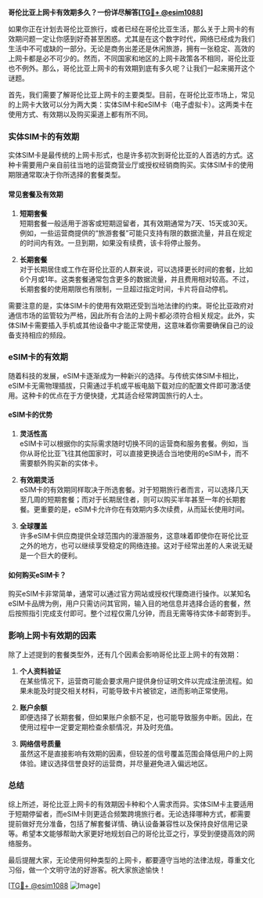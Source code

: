**哥伦比亚上网卡有效期多久？一份详尽解答[[TG💪+ @esim1088](https://t.me/s/esim1088)]**

如果你正在计划去哥伦比亚旅行，或者已经在哥伦比亚生活，那么关于上网卡的有效期问题一定让你感到好奇甚至困惑。尤其是在这个数字时代，网络已经成为我们生活中不可或缺的一部分。无论是商务出差还是休闲旅游，拥有一张稳定、高效的上网卡都是必不可少的。然而，不同国家和地区的上网卡政策各不相同，哥伦比亚也不例外。那么，哥伦比亚上网卡的有效期到底有多久呢？让我们一起来揭开这个谜题。

首先，我们需要了解哥伦比亚上网卡的主要类型。目前，在哥伦比亚市场上，常见的上网卡大致可以分为两大类：实体SIM卡和eSIM卡（电子虚拟卡）。这两类卡在使用方式、有效期以及购买渠道上都有所不同。

### 实体SIM卡的有效期

实体SIM卡是最传统的上网卡形式，也是许多初次到哥伦比亚的人首选的方式。这种卡需要用户亲自前往当地的运营商营业厅或授权经销商购买。实体SIM卡的使用期限通常取决于你所选择的套餐类型。

#### 常见套餐及有效期

1. **短期套餐**  
   短期套餐一般适用于游客或短期逗留者，其有效期通常为7天、15天或30天。例如，一些运营商提供的“旅游套餐”可能只支持有限的数据流量，并且在规定的时间内有效。一旦到期，如果没有续费，该卡将停止服务。

2. **长期套餐**  
   对于长期居住或工作在哥伦比亚的人群来说，可以选择更长时间的套餐，比如6个月或1年。这类套餐通常包含更多的数据流量，并且费用相对较高。不过，长期套餐的使用期限也有限制，一旦超过指定时间，卡片将自动停机。

需要注意的是，实体SIM卡的使用有效期还受到当地法律的约束。哥伦比亚政府对通信市场的监管较为严格，因此所有合法的上网卡都必须符合相关规定。此外，实体SIM卡需要插入手机或其他设备中才能正常使用，这意味着你需要确保自己的设备支持相应的频段。

### eSIM卡的有效期

随着科技的发展，eSIM卡逐渐成为一种新兴的选择。与传统实体SIM卡相比，eSIM卡无需物理插拔，只需通过手机或平板电脑下载对应的配置文件即可激活使用。这种卡的优点在于方便快捷，尤其适合经常跨国旅行的人士。

#### eSIM卡的优势

1. **灵活性高**  
   eSIM卡可以根据你的实际需求随时切换不同的运营商和服务套餐。例如，当你从哥伦比亚飞往其他国家时，可以直接更换适合当地使用的eSIM卡，而不需要额外购买新的实体卡。

2. **有效期灵活**  
   eSIM卡的有效期同样取决于所选套餐。对于短期旅行者而言，可以选择几天至几周的短期套餐；而对于长期居住者，则可以购买半年甚至一年的长期套餐。更重要的是，eSIM卡允许你在有效期内多次续费，从而延长使用时间。

3. **全球覆盖**  
   许多eSIM卡供应商提供全球范围内的漫游服务，这意味着即使你在哥伦比亚之外的地方，也可以继续享受稳定的网络连接。这对于经常出差的人来说无疑是一个巨大的便利。

#### 如何购买eSIM卡？

购买eSIM卡非常简单，通常可以通过官方网站或授权代理商进行操作。以某知名eSIM卡品牌为例，用户只需访问其官网，输入目的地信息并选择合适的套餐，然后按照指引完成支付即可。整个过程仅需几分钟，而且无需等待实体卡邮寄到手。

### 影响上网卡有效期的因素

除了上述提到的套餐类型外，还有几个因素会影响哥伦比亚上网卡的有效期：

1. **个人资料验证**  
   在某些情况下，运营商可能会要求用户提供身份证明文件以完成注册流程。如果未能及时提交相关材料，可能导致卡片被锁定，进而影响正常使用。

2. **账户余额**  
   即便选择了长期套餐，但如果账户余额不足，也可能导致服务中断。因此，在使用过程中一定要定期检查余额情况，并及时充值。

3. **网络信号质量**  
   虽然这不是直接影响有效期的因素，但较差的信号覆盖范围会降低用户的上网体验。建议选择信誉良好的运营商，并尽量避免进入偏远地区。

### 总结

综上所述，哥伦比亚上网卡的有效期因卡种和个人需求而异。实体SIM卡主要适用于短期停留者，而eSIM卡则更适合频繁跨境旅行者。无论选择哪种方式，都需要提前做好充分准备，包括了解套餐详情、确认设备兼容性以及保持良好信用记录等。希望本文能够帮助大家更好地规划自己的哥伦比亚之行，享受到便捷高效的网络服务。

最后提醒大家，无论使用何种类型的上网卡，都要遵守当地的法律法规，尊重文化习俗，做一个文明守法的好游客。祝大家旅途愉快！

[[TG💪+ @esim1088](https://t.me/s/esim1088) ![Image](https://i.postimg.cc/4NQfJmqS/Snipaste-2025-05-13-00-14-12.png)]